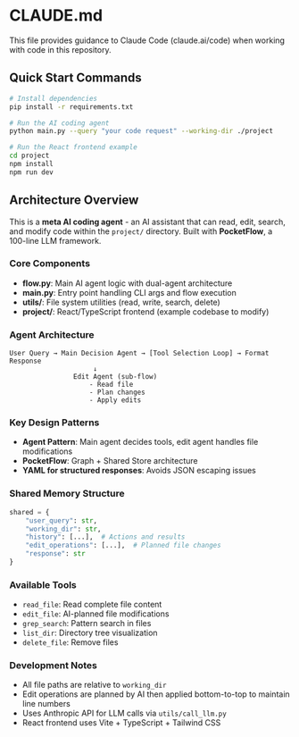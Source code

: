 # CLAUDE.md

This file provides guidance to Claude Code (claude.ai/code) when working with code in this repository.

## Quick Start Commands

```bash
# Install dependencies
pip install -r requirements.txt

# Run the AI coding agent
python main.py --query "your code request" --working-dir ./project

# Run the React frontend example
cd project
npm install
npm run dev
```

## Architecture Overview

This is a **meta AI coding agent** - an AI assistant that can read, edit, search, and modify code within the `project/` directory. Built with **PocketFlow**, a 100-line LLM framework.

### Core Components

- **flow.py**: Main AI agent logic with dual-agent architecture
- **main.py**: Entry point handling CLI args and flow execution
- **utils/**: File system utilities (read, write, search, delete)
- **project/**: React/TypeScript frontend (example codebase to modify)

### Agent Architecture

```
User Query → Main Decision Agent → [Tool Selection Loop] → Format Response
                     ↓
                Edit Agent (sub-flow)
                    - Read file
                    - Plan changes
                    - Apply edits
```

### Key Design Patterns

- **Agent Pattern**: Main agent decides tools, edit agent handles file modifications
- **PocketFlow**: Graph + Shared Store architecture
- **YAML for structured responses**: Avoids JSON escaping issues

### Shared Memory Structure

```python
shared = {
    "user_query": str,
    "working_dir": str,
    "history": [...],  # Actions and results
    "edit_operations": [...],  # Planned file changes
    "response": str
}
```

### Available Tools

- `read_file`: Read complete file content
- `edit_file`: AI-planned file modifications
- `grep_search`: Pattern search in files
- `list_dir`: Directory tree visualization
- `delete_file`: Remove files

### Development Notes

- All file paths are relative to `working_dir`
- Edit operations are planned by AI then applied bottom-to-top to maintain line numbers
- Uses Anthropic API for LLM calls via `utils/call_llm.py`
- React frontend uses Vite + TypeScript + Tailwind CSS